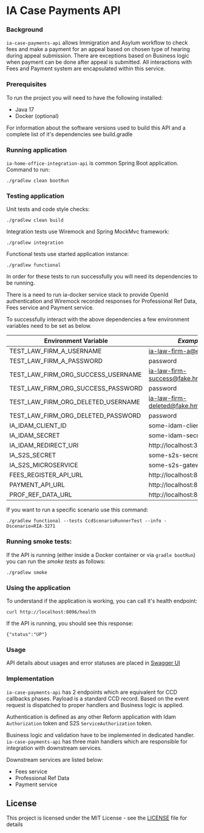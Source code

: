 # IA Case Payments API

### Background
`ia-case-payments-api` allows Immigration and Asylum workflow to check fees and make a payment for an appeal based on chosen type of hearing
during appeal submission. There are exceptions based on Business logic when payment can be done after appeal is submitted. All interactions with Fees and Payment system are encapsulated within this service.

### Prerequisites

To run the project you will need to have the following installed:

* Java 17
* Docker (optional)

For information about the software versions used to build this API and a complete list of it's dependencies see build.gradle

### Running application

`ia-home-office-integration-api` is common Spring Boot application. Command to run:
```
./gradlew clean bootRun
```

### Testing application
Unit tests and code style checks:
```
./gradlew clean build
```

Integration tests use Wiremock and Spring MockMvc framework:
```
./gradlew integration
```

Functional tests use started application instance:
```
./gradlew functional
```

In order for these tests to run successfully you will need its dependencies to be running.

There is a need to run ia-docker service stack to provide OpenId authentication and Wiremock recorded responses for Professional Ref Data, Fees service and Payment service.

To successfully interact with the above dependencies a few environment variables need to be set as below.

| Environment Variable                  | *Example values*  |
|----------------------                 |----------|
| TEST_LAW_FIRM_A_USERNAME              |  ia-law-firm-a@example.com            |
| TEST_LAW_FIRM_A_PASSWORD              |  password                             |
| TEST_LAW_FIRM_ORG_SUCCESS_USERNAME    |  ia-law-firm-success@fake.hmcts.net   |
| TEST_LAW_FIRM_ORG_SUCCESS_PASSWORD    |  password                             |
| TEST_LAW_FIRM_ORG_DELETED_USERNAME    |  ia-law-firm-deleted@fake.hmcts.net   |
| TEST_LAW_FIRM_ORG_DELETED_PASSWORD    |  password                             |
| IA_IDAM_CLIENT_ID                     |  some-idam-client-id                  |
| IA_IDAM_SECRET                        |  some-idam-secret                     |
| IA_IDAM_REDIRECT_URI                  |  http://localhost:3451/oauth2redirect |
| IA_S2S_SECRET                         |  some-s2s-secret                      |
| IA_S2S_MICROSERVICE                   |  some-s2s-gateway                     |
| FEES_REGISTER_API_URL                 |  http://localhost:8991                |
| PAYMENT_API_URL                       |  http://localhost:8991                |
| PROF_REF_DATA_URL                     |  http://localhost:8991                |

If you want to run a specific scenario use this command:

```
./gradlew functional --tests CcdScenarioRunnerTest --info -Dscenario=RIA-3271
```

### Running smoke tests:

If the API is running (either inside a Docker container or via `gradle bootRun`) you can run the *smoke tests* as follows:

```
./gradlew smoke
```

### Using the application

To understand if the application is working, you can call it's health endpoint:

```
curl http://localhost:8096/health
```

If the API is running, you should see this response:

```
{"status":"UP"}
```

### Usage
API details about usages and error statuses are placed in [Swagger UI](http://ia-case-payments-api-aat.service.core-compute-aat.internal/swagger-ui.html)

### Implementation

`ia-case-payments-api` has 2 endpoints which are equivalent for CCD callbacks phases. Payload is a standard CCD record. Based on the event request is dispatched to proper handlers and Business logic is applied.

Authentication is defined as any other Reform application with Idam `Authorization` token and S2S `ServiceAuthorization` token.

Business logic and validation have to be implemented in dedicated handler. `ia-case-payments-api` has three main handlers which are responsible for integration with downstream services.

Downstream services are listed below:
- Fees service
- Professional Ref Data
- Payment service

## License

This project is licensed under the MIT License - see the [LICENSE](LICENSE) file for details

